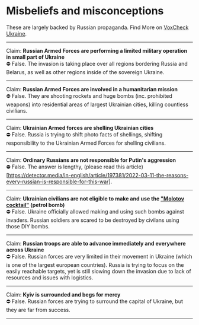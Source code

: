 # Misbeliefs and misconceptions

These are largely backed by Russian propaganda.
Find More on [VoxCheck Ukraine](https://voxukraine.org/en/category/voxukraine-informs/).

---

Claim: **Russian Armed Forces are performing a limited military operation in small part of Ukraine**  
⛔️ False. The invasion is taking place over all regions bordering Russia and Belarus, as well as other regions inside of the sovereign Ukraine.

---

Claim: **Russian Armed Forces are involved in a humanitarian mission**  
⛔️ False. They are shooting rockets and huge bombs (inc. prohibited weapons) into residential areas of largest Ukrainian cities, killing countless civilians.

---

Claim: **Ukrainian Armed forces are shelling Ukrainian cities**  
⛔️ False. Russia is trying to shift photo facts of shellings, shifting responsibility to the Ukrainian Armed Forces for shelling civilians.

---

Claim: **Ordinary Russians are not responsible for Putin's aggression**  
⛔️ False. The answer is lengthy, (please read this article)[https://detector.media/in-english/article/197381/2022-03-11-the-reasons-every-russian-is-responsible-for-this-war].

---

Claim: **Ukrainian civilians are not eligible to make and use the ["Molotov cocktail"](https://en.wikipedia.org/wiki/Molotov_cocktail) (petrol bomb)**  
⛔️ False. Ukraine officially allowed making and using such bombs against invaders. Russian soldiers are scared to be destroyed by civilans using those DIY bombs.

---

Claim: **Russian troops are able to advance immediately and everywhere across Ukraine**  
⛔️ False. Russian forces are very limited in their movement in Ukraine (which is one of the largest european countries). Russia is trying to focus on the easily reachable targets, yet is still slowing down the invasion due to lack of resources and issues with logistics.

---

Claim: **Kyiv is surrounded and begs for mercy**  
⛔️ False. Russian forces are trying to surround the capital of Ukraine, but they are far from success.

---
